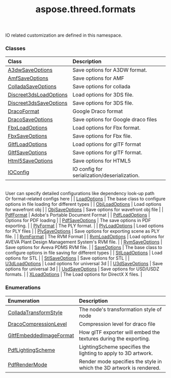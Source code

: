 ﻿---
title: aspose.threed.formats
second_title: Aspose.3D for Python via .NET API References
description: 
type: docs
weight: 10
url: /python-net/aspose.threed.formats/
is_root: false
---

IO related customization are defined in this namespace.

### Classes
| Class | Description |
| :- | :- |
| [A3dwSaveOptions](/3d/python-net/aspose.threed.formats/a3dwsaveoptions) | Save options for A3DW format. |
| [AmfSaveOptions](/3d/python-net/aspose.threed.formats/amfsaveoptions) | Save options for AMF |
| [ColladaSaveOptions](/3d/python-net/aspose.threed.formats/colladasaveoptions) | Save options for collada |
| [Discreet3dsLoadOptions](/3d/python-net/aspose.threed.formats/discreet3dsloadoptions) | Load options for 3DS file. |
| [Discreet3dsSaveOptions](/3d/python-net/aspose.threed.formats/discreet3dssaveoptions) | Save options for 3DS file. |
| [DracoFormat](/3d/python-net/aspose.threed.formats/dracoformat) | Google Draco format |
| [DracoSaveOptions](/3d/python-net/aspose.threed.formats/dracosaveoptions) | Save options for Google draco files |
| [FbxLoadOptions](/3d/python-net/aspose.threed.formats/fbxloadoptions) | Load options for Fbx format. |
| [FbxSaveOptions](/3d/python-net/aspose.threed.formats/fbxsaveoptions) | Save options for Fbx file. |
| [GltfLoadOptions](/3d/python-net/aspose.threed.formats/gltfloadoptions) | Load options for glTF format |
| [GltfSaveOptions](/3d/python-net/aspose.threed.formats/gltfsaveoptions) | Save options for glTF format. |
| [Html5SaveOptions](/3d/python-net/aspose.threed.formats/html5saveoptions) | Save options for HTML5 |
| [IOConfig](/3d/python-net/aspose.threed.formats/ioconfig) | IO config for serialization/deserialization.<br/>User can specify detailed configurations like dependency look-up path<br/>Or format-related configs here |
| [LoadOptions](/3d/python-net/aspose.threed.formats/loadoptions) | The base class to configure options in file loading for different types |
| [ObjLoadOptions](/3d/python-net/aspose.threed.formats/objloadoptions) | Load options for wavefront obj |
| [ObjSaveOptions](/3d/python-net/aspose.threed.formats/objsaveoptions) | Save options for wavefront obj file |
| [PdfFormat](/3d/python-net/aspose.threed.formats/pdfformat) | Adobe's Portable Document Format |
| [PdfLoadOptions](/3d/python-net/aspose.threed.formats/pdfloadoptions) | Options for PDF loading |
| [PdfSaveOptions](/3d/python-net/aspose.threed.formats/pdfsaveoptions) | The save options in PDF exporting. |
| [PlyFormat](/3d/python-net/aspose.threed.formats/plyformat) | The PLY format. |
| [PlyLoadOptions](/3d/python-net/aspose.threed.formats/plyloadoptions) | Load options for PLY files |
| [PlySaveOptions](/3d/python-net/aspose.threed.formats/plysaveoptions) | Save options for exporting scene as PLY file. |
| [RvmFormat](/3d/python-net/aspose.threed.formats/rvmformat) | The RVM Format |
| [RvmLoadOptions](/3d/python-net/aspose.threed.formats/rvmloadoptions) | Load options for AVEVA Plant Design Management System's RVM file. |
| [RvmSaveOptions](/3d/python-net/aspose.threed.formats/rvmsaveoptions) | Save options for Aveva PDMS RVM file. |
| [SaveOptions](/3d/python-net/aspose.threed.formats/saveoptions) | The base class to configure options in file saving for different types |
| [StlLoadOptions](/3d/python-net/aspose.threed.formats/stlloadoptions) | Load options for STL |
| [StlSaveOptions](/3d/python-net/aspose.threed.formats/stlsaveoptions) | Save options for STL |
| [U3dLoadOptions](/3d/python-net/aspose.threed.formats/u3dloadoptions) | Load options for universal 3d |
| [U3dSaveOptions](/3d/python-net/aspose.threed.formats/u3dsaveoptions) | Save options for universal 3d |
| [UsdSaveOptions](/3d/python-net/aspose.threed.formats/usdsaveoptions) | Save options for USD/USDZ formats. |
| [XLoadOptions](/3d/python-net/aspose.threed.formats/xloadoptions) | The Load options for DirectX X files. |


### Enumerations
| Enumeration | Description |
| :- | :- |
| [ColladaTransformStyle](/3d/python-net/aspose.threed.formats/colladatransformstyle) | The node's transformation style of node |
| [DracoCompressionLevel](/3d/python-net/aspose.threed.formats/dracocompressionlevel) | Compression level for draco file |
| [GltfEmbeddedImageFormat](/3d/python-net/aspose.threed.formats/gltfembeddedimageformat) | How glTF exporter will embed the textures during the exporting. |
| [PdfLightingScheme](/3d/python-net/aspose.threed.formats/pdflightingscheme) | LightingScheme specifies the lighting to apply to 3D artwork. |
| [PdfRenderMode](/3d/python-net/aspose.threed.formats/pdfrendermode) | Render mode specifies the style in which the 3D artwork is rendered. |



